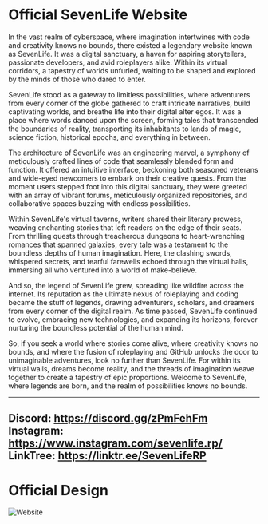 # Official SevenLife Website

In the vast realm of cyberspace, where imagination intertwines with code and creativity knows no bounds, there existed a legendary website known as SevenLife. It was a digital sanctuary, a haven for aspiring storytellers, passionate developers, and avid roleplayers alike. Within its virtual corridors, a tapestry of worlds unfurled, waiting to be shaped and explored by the minds of those who dared to enter.

SevenLife stood as a gateway to limitless possibilities, where adventurers from every corner of the globe gathered to craft intricate narratives, build captivating worlds, and breathe life into their digital alter egos. It was a place where words danced upon the screen, forming tales that transcended the boundaries of reality, transporting its inhabitants to lands of magic, science fiction, historical epochs, and everything in between.

The architecture of SevenLife was an engineering marvel, a symphony of meticulously crafted lines of code that seamlessly blended form and function. It offered an intuitive interface, beckoning both seasoned veterans and wide-eyed newcomers to embark on their creative quests. From the moment users stepped foot into this digital sanctuary, they were greeted with an array of vibrant forums, meticulously organized repositories, and collaborative spaces buzzing with endless possibilities.

Within SevenLife's virtual taverns, writers shared their literary prowess, weaving enchanting stories that left readers on the edge of their seats. From thrilling quests through treacherous dungeons to heart-wrenching romances that spanned galaxies, every tale was a testament to the boundless depths of human imagination. Here, the clashing swords, whispered secrets, and tearful farewells echoed through the virtual halls, immersing all who ventured into a world of make-believe.

And so, the legend of SevenLife grew, spreading like wildfire across the internet. Its reputation as the ultimate nexus of roleplaying and coding became the stuff of legends, drawing adventurers, scholars, and dreamers from every corner of the digital realm. As time passed, SevenLife continued to evolve, embracing new technologies, and expanding its horizons, forever nurturing the boundless potential of the human mind.

So, if you seek a world where stories come alive, where creativity knows no bounds, and where the fusion of roleplaying and GitHub unlocks the door to unimaginable adventures, look no further than SevenLife. For within its virtual walls, dreams become reality, and the threads of imagination weave together to create a tapestry of epic proportions. Welcome to SevenLife, where legends are born, and the realm of possibilities knows no bounds.


--------------------------------
Discord: https://discord.gg/zPmFehFm <br>
Instagram: https://www.instagram.com/sevenlife.rp/ <br>
LinkTree: https://linktr.ee/SevenLifeRP <br>
--------------------------------

# Official Design

![Website](https://media.discordapp.net/attachments/954476483651461120/1117047255535456327/Landing.png?width=364&height=632)

